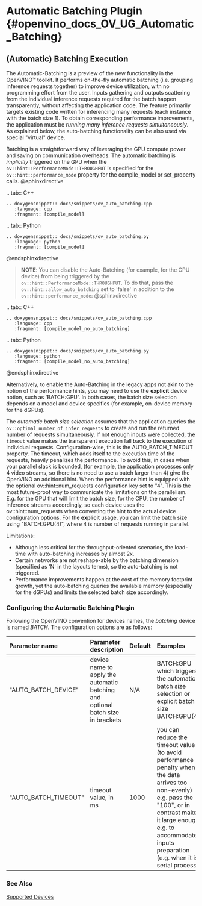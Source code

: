 # Automatic Batching Plugin {#openvino_docs_OV_UG_Automatic_Batching}

## (Automatic) Batching Execution

The Automatic-Batching is a preview of the new functionality in the OpenVINO™ toolkit.  It performs on-the-fly automatic batching (i.e. grouping inference requests together) to improve device utilization, with no programming effort from the user.
Inputs gathering and outputs scattering from the individual inference requests required for the batch happen transparently, without affecting the application code. 
The feature primarily targets existing code written for inferencing many requests (each instance with the batch size 1). To obtain corresponding performance improvements, the application must be *running many inference requests simultaneously*. 
As explained below, the auto-batching functionality can be also used via special "virtual" device.       

Batching is a straightforward way of leveraging the GPU compute power and saving on communication overheads. The automatic batching is  _implicitly_ triggered on the GPU when the `ov::hint::PerformanceMode::THROUGHPUT` is specified for the `ov::hint::performance_mode` property for the compile_model or set_property calls.
@sphinxdirective

.. tab:: C++

    .. doxygensnippet:: docs/snippets/ov_auto_batching.cpp
       :language: cpp
       :fragment: [compile_model]

.. tab:: Python

    .. doxygensnippet:: docs/snippets/ov_auto_batching.py
       :language: python
       :fragment: [compile_model]

@endsphinxdirective
> **NOTE**: You can disable the Auto-Batching (for example, for the GPU device) from being triggered by the `ov::hint::PerformanceMode::THROUGHPUT`. To do that, pass the `ov::hint::allow_auto_batching` set to 'false' in addition to the `ov::hint::performance_mode`:
@sphinxdirective

.. tab:: C++

    .. doxygensnippet:: docs/snippets/ov_auto_batching.cpp
       :language: cpp
       :fragment: [compile_model_no_auto_batching]

.. tab:: Python

    .. doxygensnippet:: docs/snippets/ov_auto_batching.py
       :language: python
       :fragment: [compile_model_no_auto_batching]

@endsphinxdirective


Alternatively, to enable the Auto-Batching in the legacy apps not akin to the notion of the performance hints, you may need to use the **explicit** device notion, such as 'BATCH:GPU'. In both cases, the batch size selection depends on a model and device specifics (for example, on-device memory for the dGPUs).

The _automatic batch size selection_ assumes that the application queries the `ov::optimal_number_of_infer_requests` to create and run the returned number of requests simultaneously. If not enough inputs were collected, the `timeout` value makes the transparent execution fall back to the execution of individual requests. Configuration-wise, this is the AUTO_BATCH_TIMEOUT property. 
The timeout, which adds itself to the execution time of the requests, heavily penalizes the performance. To avoid this, in cases when your parallel slack is bounded, (for example, the application processes only 4 video streams, so there is no need to use a batch larger than 4) give the OpenVINO an additional hint.
When the performance hint is equipped with the optional ov::hint::num_requests configuration key set to "4". This is the most future-proof way to communicate the limitations on the parallelism. E.g. for the GPU that will limit the batch size, for the CPU, the number of inference streams accordingly, so each device uses the ov::hint::num_requests when converting the hint to the actual device configuration options.
For the **explicit** usage, you can limit the batch size using  "BATCH:GPU(4)",  where 4 is number of requests running in parallel.

Limitations:
 - Although less critical for the throughput-oriented scenarios, the load-time with auto-batching increases by almost 2x.
 - Certain networks are not reshape-able by the batching dimension (specified as 'N' in the layouts terms), so the auto-batching is not triggered.
 - Performance improvements happen at the cost of the memory footprint growth, yet the auto-batching queries the available memory (especially for the dGPUs) and limits the selected batch size accordingly.

 

### Configuring the Automatic Batching Plugin
Following the OpenVINO convention for devices names, the *batching* device is named *BATCH*. The configuration options are as follows:

| Parameter name     | Parameter description      | Default            |             Examples                                                      |
| :---               | :---                  | :---               |:-----------------------------------------------------------------------------|
| "AUTO_BATCH_DEVICE" | device name to apply the automatic batching and optional batch size in brackets | N/A | BATCH:GPU which triggers the automatic batch size selection or explicit batch size BATCH:GPU(4)     |
| "AUTO_BATCH_TIMEOUT" | timeout value, in ms | 1000 |  you can reduce the timeout value (to avoid performance penalty when the data arrives too non-evenly) e.g. pass the "100", or in contrast make it large enough e.g. to accommodate inputs preparation (e.g. when it is serial process)     |

### See Also
[Supported Devices](supported_plugins/Supported_Devices.md)